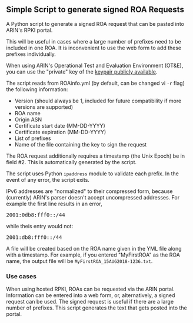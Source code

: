 ## Simple Script to generate signed ROA Requests

A Python script to generate a signed ROA request that can be pasted into ARIN's RPKI portal.

This will be useful in cases where a large number of prefixes need to be included in one ROA.  It is inconvenient to use the web form to add these prefixes individually.

When using ARIN's Operational Test and Evaluation Environment (OT&E), you can use the "private" key of the [keypair publicly available](https://www.arin.net/reference/tools/testing/#public-key-for-testing-purposes).

The script reads from ROAinfo.yml (by default, can be changed vi `-r` flag) the following information:
* Version (should always be 1, included for future compatibility if more versions are supported)
* ROA name
* Origin ASN
* Certificate start date (MM-DD-YYYY)
* Certificate expiration (MM-DD-YYYY)
* List of prefixes
* Name of the file containing the key to sign the request

The ROA request additionally requires a timestamp (the Unix Epoch) be in field #2.  This is automatically generated by the script.

The script uses Python `ipaddress` module to validate each prefix.  In the event of any error, the script exits.

IPv6 addresses are "normalized" to their compressed form, because (currently) ARIN's parser doesn't accept uncompressed addresses.  For example the first line results in an error,
<pre>2001:0db8:fff0::/44</pre>while theis entry would not:
<pre>2001:db8:fff0::/44</pre>

A file will be created based on the ROA name given in the YML file along with a timestamp.  For example, if you entered "MyFirstROA" as the ROA name, the output file will be `MyFirstROA_15AUG2018-1236.txt`.

### Use cases
When using hosted RPKI, ROAs can be requested via the ARIN portal.  Information can be entered into a web form, or, alternatively, a signed request can be used.
The signed request is useful if there are a large number of prefixes.  This script generates the text that gets posted into the portal.

